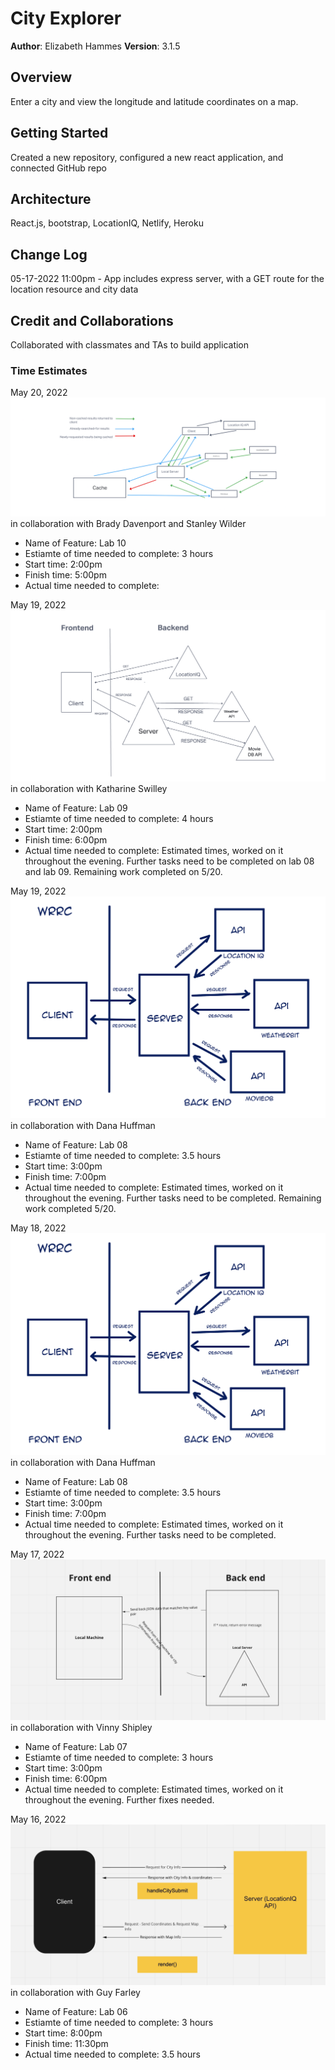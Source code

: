 # City Explorer

**Author**: Elizabeth Hammes
**Version**: 3.1.5

## Overview
Enter a city and view the longitude and latitude coordinates on a map.

## Getting Started
Created a new repository, configured a new react application, and connected GitHub repo

## Architecture
React.js, bootstrap, LocationIQ, Netlify, Heroku

## Change Log
05-17-2022 11:00pm - App includes express server, with a GET route for the location resource and city data

## Credit and Collaborations
Collaborated with classmates and TAs to build application

### Time Estimates

May 20, 2022
![](/public/img/lab10-wrrc.jpeg) in collaboration with Brady Davenport and Stanley Wilder
- Name of Feature: Lab 10
- Estiamte of time needed to complete: 3 hours
- Start time: 2:00pm
- Finish time: 5:00pm
- Actual time needed to complete: 

May 19, 2022
![](/public/img/wrrc051922.jpeg) in collaboration with Katharine Swilley
- Name of Feature: Lab 09
- Estiamte of time needed to complete: 4 hours
- Start time: 2:00pm
- Finish time: 6:00pm
- Actual time needed to complete: Estimated times, worked on it throughout the evening. Further tasks need to be completed on lab 08 and lab 09. Remaining work completed on 5/20.

May 19, 2022
![](/public/img/wrrc-lab08.jpeg) in collaboration with Dana Huffman

- Name of Feature: Lab 08
- Estiamte of time needed to complete: 3.5 hours
- Start time: 3:00pm
- Finish time: 7:00pm
- Actual time needed to complete: Estimated times, worked on it throughout the evening. Further tasks need to be completed. Remaining work completed 5/20.

May 18, 2022
![](/public/img/wrrc-lab08.jpeg) in collaboration with Dana Huffman

- Name of Feature: Lab 08
- Estiamte of time needed to complete: 3.5 hours
- Start time: 3:00pm
- Finish time: 7:00pm
- Actual time needed to complete: Estimated times, worked on it throughout the evening. Further tasks need to be completed.

May 17, 2022
![](/public/img/051722.jpeg) in collaboration with Vinny Shipley

- Name of Feature: Lab 07
- Estiamte of time needed to complete: 3 hours
- Start time: 3:00pm
- Finish time: 6:00pm
- Actual time needed to complete: Estimated times, worked on it throughout the evening. Further fixes needed.

May 16, 2022
![](/public/img/051622.jpeg) in collaboration with Guy Farley

- Name of Feature: Lab 06
- Estiamte of time needed to complete: 3 hours
- Start time: 8:00pm
- Finish time: 11:30pm
- Actual time needed to complete: 3.5 hours
